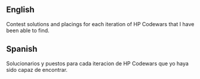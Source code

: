 <h2>English</h2>
Contest solutions and placings for each iteration of HP Codewars that I have been able to find.

<h2>Spanish</h2>
Solucionarios y puestos para cada iteracion de HP Codewars que yo haya sido capaz de encontrar.
